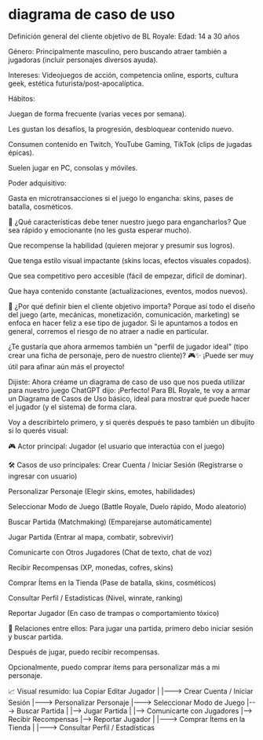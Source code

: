 # diagrama de caso de uso
Definición general del cliente objetivo de BL Royale:
Edad: 14 a 30 años

Género: Principalmente masculino, pero buscando atraer también a jugadoras (incluir personajes diversos ayuda).

Intereses: Videojuegos de acción, competencia online, esports, cultura geek, estética futurista/post-apocalíptica.

Hábitos:

Juegan de forma frecuente (varias veces por semana).

Les gustan los desafíos, la progresión, desbloquear contenido nuevo.

Consumen contenido en Twitch, YouTube Gaming, TikTok (clips de jugadas épicas).

Suelen jugar en PC, consolas y móviles.

Poder adquisitivo:

Gasta en microtransacciones si el juego lo engancha: skins, pases de batalla, cosméticos.

👤 ¿Qué características debe tener nuestro juego para engancharlos?
Que sea rápido y emocionante (no les gusta esperar mucho).

Que recompense la habilidad (quieren mejorar y presumir sus logros).

Que tenga estilo visual impactante (skins locas, efectos visuales copados).

Que sea competitivo pero accesible (fácil de empezar, difícil de dominar).

Que haya contenido constante (actualizaciones, eventos, modos nuevos).

🧠 ¿Por qué definir bien el cliente objetivo importa?
Porque así todo el diseño del juego (arte, mecánicas, monetización, comunicación, marketing) se enfoca en hacer feliz a ese tipo de jugador.
Si le apuntamos a todos en general, corremos el riesgo de no atraer a nadie en particular.

¿Te gustaría que ahora armemos también un "perfil de jugador ideal" (tipo crear una ficha de personaje, pero de nuestro cliente)? 🎮✨
¡Puede ser muy útil para afinar aún más el proyecto!

Dijiste:
Ahora créame  un diagrama de caso de uso que nos pueda utilizar para nuestro juego
ChatGPT dijo:
¡Perfecto! Para BL Royale, te voy a armar un Diagrama de Casos de Uso básico, ideal para mostrar qué puede hacer el jugador (y el sistema) de forma clara.

Voy a describírtelo primero, y si querés después te paso también un dibujito si lo querés visual:

🎮 Actor principal:
Jugador (el usuario que interactúa con el juego)

🛠️ Casos de uso principales:
Crear Cuenta / Iniciar Sesión
(Registrarse o ingresar con usuario)

Personalizar Personaje
(Elegir skins, emotes, habilidades)

Seleccionar Modo de Juego
(Battle Royale, Duelo rápido, Modo aleatorio)

Buscar Partida (Matchmaking)
(Emparejarse automáticamente)

Jugar Partida
(Entrar al mapa, combatir, sobrevivir)

Comunicarte con Otros Jugadores
(Chat de texto, chat de voz)

Recibir Recompensas
(XP, monedas, cofres, skins)

Comprar Ítems en la Tienda
(Pase de batalla, skins, cosméticos)

Consultar Perfil / Estadísticas
(Nivel, winrate, ranking)

Reportar Jugador
(En caso de trampas o comportamiento tóxico)

🧩 Relaciones entre ellos:
Para jugar una partida, primero debo iniciar sesión y buscar partida.

Después de jugar, puedo recibir recompensas.

Opcionalmente, puedo comprar ítems para personalizar más a mi personaje.

📈 Visual resumido:
lua
Copiar
Editar
Jugador
  |
  |---> Crear Cuenta / Iniciar Sesión
  |---> Personalizar Personaje
  |---> Seleccionar Modo de Juego
  |---> Buscar Partida
        |
        |--> Jugar Partida
             |
             |--> Comunicarte con Jugadores
             |--> Recibir Recompensas
             |--> Reportar Jugador
  |
  |---> Comprar Ítems en la Tienda
  |
  |---> Consultar Perfil / Estadísticas
